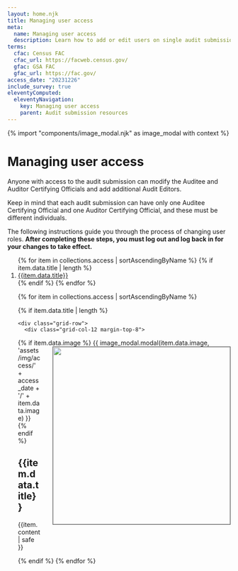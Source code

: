 ```yaml
---
layout: home.njk
title: Managing user access
meta:
  name: Managing user access
  description: Learn how to add or edit users on single audit submissions.
terms:
  cfac: Census FAC
  cfac_url: https://facweb.census.gov/
  gfac: GSA FAC
  gfac_url: https://fac.gov/
access_date: "20231226"
include_survey: true
eleventyComputed:
  eleventyNavigation:
    key: Managing user access
    parent: Audit submission resources
---
```

{% import "components/image_modal.njk" as image_modal with context %}

# Managing user access

Anyone with access to the audit submission can modify the Auditee and Auditor Certifying Officials and add additional Audit Editors.

Keep in mind that each audit submission can have only one Auditee Certifying Official and one Auditor Certifying Official, and these must be different individuals.

The following instructions guide you through the process of changing user roles. **After completing these steps, you must log out and log back in for your changes to take effect.**

<ol>
{% for item in collections.access | sortAscendingByName %}
  {% if item.data.title | length %}
  <li>
    <a href="#{{item.data.title | slugify }}">{{item.data.title}}</a>
  </li>
  {% endif %}
{% endfor %}

<div class="grid-container">

{% for item in collections.access | sortAscendingByName %}

  {% if item.data.title | length %}

    <div class="grid-row">
      <div class="grid-col-12 margin-top-8">

  {% if item.data.image %}
      <img class="cursor-pointer" src="{{config.baseUrl}}assets/img/access/{{access_date}}/{{item.data.image}}" width=400 style="margin-left: 2em; margin-bottom: 2em; float: right; border: 1px solid #555;" aria-controls="image-modal-{{item.data.image}}" data-open-modal />
      {{ image_modal.modal(item.data.image, 'assets/img/access/' + access_date + '/' + item.data.image) }}
  {% endif %}
        <h2 id="{{ item.data.title | slugify }}">{{item.data.title}}</h2>

  {{item.content | safe }}
  
  </div>
</div>
  {% endif %}
{% endfor %}
</div>

